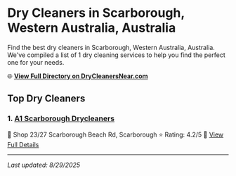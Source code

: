 # Dry Cleaners in Scarborough, Western Australia, Australia

Find the best dry cleaners in Scarborough, Western Australia, Australia. We've compiled a list of 1 dry cleaning services to help you find the perfect one for your needs.

🌐 **[View Full Directory on DryCleanersNear.com](https://drycleanersnear.com/city/Australia/Western%20Australia/Scarborough)**

## Top Dry Cleaners

### 1. [A1 Scarborough Drycleaners](https://drycleanersnear.com/dryCleaner/68ad16b51d9ee695c925333d/a1-scarborough-drycleaners)
📍 Shop 23/27 Scarborough Beach Rd, Scarborough
⭐ Rating: 4.2/5
🔗 [View Full Details](https://drycleanersnear.com/dryCleaner/68ad16b51d9ee695c925333d/a1-scarborough-drycleaners)


---

*Last updated: 8/29/2025*
